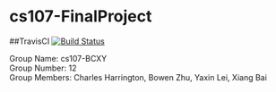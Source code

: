 # cs107-FinalProject

##TravisCI
[![Build Status](https://app.travis-ci.com/cs107-BCXY/cs107-FinalProject.svg?token=yTx8EKGf6bwYgTnyvSiH&branch=xiang-dev)](https://app.travis-ci.com/cs107-BCXY/cs107-FinalProject)

Group Name: cs107-BCXY  
Group Number: 12  
Group Members: Charles Harrington, Bowen Zhu, Yaxin Lei, Xiang Bai
